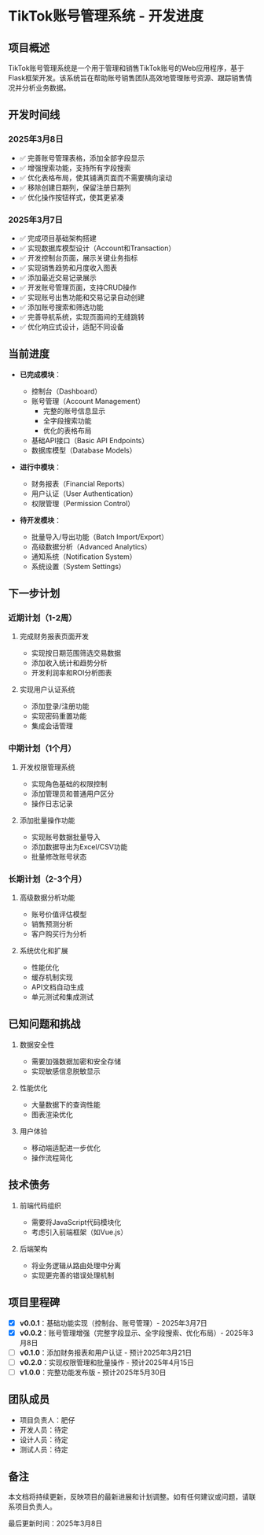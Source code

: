 # TikTok账号管理系统 - 开发进度

## 项目概述

TikTok账号管理系统是一个用于管理和销售TikTok账号的Web应用程序，基于Flask框架开发。该系统旨在帮助账号销售团队高效地管理账号资源、跟踪销售情况并分析业务数据。

## 开发时间线

### 2025年3月8日
- ✅ 完善账号管理表格，添加全部字段显示
- ✅ 增强搜索功能，支持所有字段搜索
- ✅ 优化表格布局，使其铺满页面而不需要横向滚动
- ✅ 移除创建日期列，保留注册日期列
- ✅ 优化操作按钮样式，使其更紧凑

### 2025年3月7日
- ✅ 完成项目基础架构搭建
- ✅ 实现数据库模型设计（Account和Transaction）
- ✅ 开发控制台页面，展示关键业务指标
- ✅ 实现销售趋势和月度收入图表
- ✅ 添加最近交易记录展示
- ✅ 开发账号管理页面，支持CRUD操作
- ✅ 实现账号出售功能和交易记录自动创建
- ✅ 添加账号搜索和筛选功能
- ✅ 完善导航系统，实现页面间的无缝跳转
- ✅ 优化响应式设计，适配不同设备

## 当前进度

- **已完成模块**：
  - 控制台（Dashboard）
  - 账号管理（Account Management）
    - 完整的账号信息显示
    - 全字段搜索功能
    - 优化的表格布局
  - 基础API接口（Basic API Endpoints）
  - 数据库模型（Database Models）

- **进行中模块**：
  - 财务报表（Financial Reports）
  - 用户认证（User Authentication）
  - 权限管理（Permission Control）

- **待开发模块**：
  - 批量导入/导出功能（Batch Import/Export）
  - 高级数据分析（Advanced Analytics）
  - 通知系统（Notification System）
  - 系统设置（System Settings）

## 下一步计划

### 近期计划（1-2周）
1. 完成财务报表页面开发
   - 实现按日期范围筛选交易数据
   - 添加收入统计和趋势分析
   - 开发利润率和ROI分析图表

2. 实现用户认证系统
   - 添加登录/注册功能
   - 实现密码重置功能
   - 集成会话管理

### 中期计划（1个月）
1. 开发权限管理系统
   - 实现角色基础的权限控制
   - 添加管理员和普通用户区分
   - 操作日志记录

2. 添加批量操作功能
   - 实现账号数据批量导入
   - 添加数据导出为Excel/CSV功能
   - 批量修改账号状态

### 长期计划（2-3个月）
1. 高级数据分析功能
   - 账号价值评估模型
   - 销售预测分析
   - 客户购买行为分析

2. 系统优化和扩展
   - 性能优化
   - 缓存机制实现
   - API文档自动生成
   - 单元测试和集成测试

## 已知问题和挑战

1. 数据安全性
   - 需要加强数据加密和安全存储
   - 实现敏感信息脱敏显示

2. 性能优化
   - 大量数据下的查询性能
   - 图表渲染优化

3. 用户体验
   - 移动端适配进一步优化
   - 操作流程简化

## 技术债务

1. 前端代码组织
   - 需要将JavaScript代码模块化
   - 考虑引入前端框架（如Vue.js）

2. 后端架构
   - 将业务逻辑从路由处理中分离
   - 实现更完善的错误处理机制

## 项目里程碑

- [x] **v0.0.1**：基础功能实现（控制台、账号管理）- 2025年3月7日
- [x] **v0.0.2**：账号管理增强（完整字段显示、全字段搜索、优化布局）- 2025年3月8日
- [ ] **v0.1.0**：添加财务报表和用户认证 - 预计2025年3月21日
- [ ] **v0.2.0**：实现权限管理和批量操作 - 预计2025年4月15日
- [ ] **v1.0.0**：完整功能发布版 - 预计2025年5月30日

## 团队成员

- 项目负责人：肥仔
- 开发人员：待定
- 设计人员：待定
- 测试人员：待定

## 备注

本文档将持续更新，反映项目的最新进展和计划调整。如有任何建议或问题，请联系项目负责人。

最后更新时间：2025年3月8日
